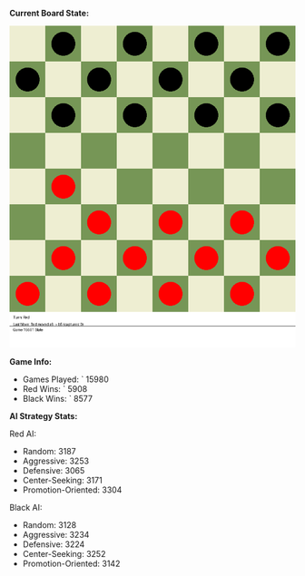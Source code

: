 
**Current Board State:**  
<!-- START_GIF -->
![Checkers Game](./checkers_game.gif)
<!-- END_GIF -->

**Game Info:**  
- Games Played: `<!-- GAMES_PLAYED --> 15980
- Red Wins: `<!-- RED_WINS --> 5908
- Black Wins: `<!-- BLACK_WINS --> 8577

<!-- AI_STATS -->
**AI Strategy Stats:**

Red AI:
- Random: 3187
- Aggressive: 3253
- Defensive: 3065
- Center-Seeking: 3171
- Promotion-Oriented: 3304

Black AI:
- Random: 3128
- Aggressive: 3234
- Defensive: 3224
- Center-Seeking: 3252
- Promotion-Oriented: 3142
